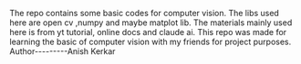The repo contains some basic codes for computer vision. 
The libs used here are open cv ,numpy and maybe matplot lib. 
The materials mainly used here is from yt tutorial, online docs and claude ai. 
This repo was made for learning the basic of computer vision with my friends for project purposes. 
Author---------Anish Kerkar

